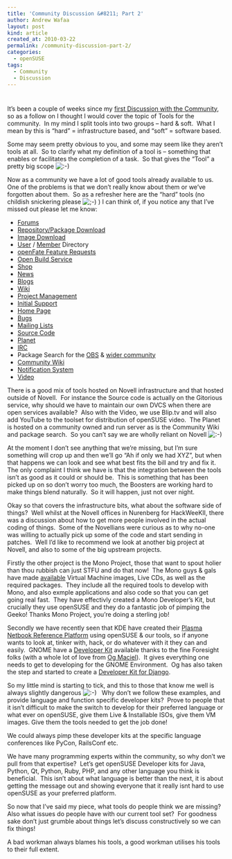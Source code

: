 ```yaml
---
title: 'Community Discussion &#8211; Part 2'
author: Andrew Wafaa
layout: post
kind: article
created_at: 2010-03-22
permalink: /community-discussion-part-2/
categories:
  - openSUSE
tags:
  - Community
  - Discussion
---
```

# 

It’s been a couple of weeks since my [first Discussion with the Community][1], so as a follow on I thought I would cover the topic of Tools for the community.  In my mind I split tools into two groups – hard & soft.  What I mean by this is “hard” = infrastructure based, and “soft” = software based.

 [1]: http://www.wafaa.eu/entry/community-discussion---part1-1-19.html "Community Discussion - Part 1"

Some may seem pretty obvious to you, and some may seem like they aren’t tools at all.  So to clarify what my definition of a tool is – something that enables or facilitates the completion of a task.  So that gives the “Tool” a pretty big scope ![:-)][2] 

 [2]: http://andrew.wafaa.eu/blog/wp-includes/images/smilies/icon_smile.gif

Now as a community we have a lot of good tools already available to us.  One of the problems is that we don’t really know about them or we’ve forgotten about them.  So as a refresher here are the “hard” tools (no childish snickering please ![;-)][3] ) I can think of, if you notice any that I’ve missed out please let me know:

 [3]: http://andrew.wafaa.eu/blog/wp-includes/images/smilies/icon_wink.gif

*   [Forums][4]
*   [Repository/Package Download][5]
*   [Image Download][6]
*   [User][7] / [Member][8] Directory
*   [openFate Feature Requests][9]
*   [Open Build Service][10]
*   [Shop][11]
*   [News][12]
*   [Blogs][13]
*   [Wiki][14]
*   [Project Management][15]
*   [Initial Support][16]
*   [Home Page][17]
*   [Bugs][18]
*   [Mailing Lists][19]
*   [Source Code][20]
*   [Planet][21]
*   [IRC][22]
*   Package Search for the [OBS][23] & [wider community][24]
*   [Community Wiki][25]
*   [Notification System][26]
*   [Video][27]

 [4]: http://forums.opensuse.org/ "openSUSE Forums - A wealth of knowledge and support"
 [5]: http://download.opensuse.org/ "The root of all openSUSE downloads"
 [6]: http://software.opensuse.org/ "Get the latest and greatest openSUSE ISO"
 [7]: http://connect.opensuse.org/ "The new User directory - a work in progress"
 [8]: http://users.opensuse.org/ "The old user/member directory"
 [9]: http://features.opensuse.org/ "The best way to log a request for the project"
 [10]: http://build.opensuse.org/ "Build packages for an application on a multitude of distros"
 [11]: http://shop.opensuse.org/ "Get your Geeko merchandise from here"
 [12]: http://news.opensuse.org/ "The openSUSE news stand"
 [13]: http://lizards.opensuse.org/ "openSUSE Members blog service"
 [14]: http://en.opensuse.org/ "The main resource for openSUSE - many localisations exist too"
 [15]: http://retro.opensuse.org/ "The newest tool to the pack - get your team/project organised"
 [16]: http://help.opensuse.org/ "The launch page for support queries"
 [17]: http://www.opensuse.org/ "The first thing many people see when it comes to openSUSE"
 [18]: http://bugzilla.novell.com/ "File those issues youhave here"
 [19]: http://lists.opensuse.org/ "A great way to communicate with the community and get support from them"
 [20]: http://gitorious.org/opensuse "Most of the source is held here"
 [21]: http://planet.opensuse.org/ "An aggregate of blogs for people involved with openSUSE"
 [22]: http://en.opensuse.org/Communicate/IRC "The best way to interact in real time with the community if you can't be face to face"
 [23]: http://software.opensuse.org/search "Find that package you want in the OBS"
 [24]: http://packages.opensuse-community.org/ "Find that package you want in any of the acknowledged repos"
 [25]: http://www.opensuse-community.org/ "Get information on things can't be hosted on Novell infrastructure - codecs etc"
 [26]: http://hermes.opensuse.org/ "Get notified on your packages or feature requests"
 [27]: http://opensuse.blip.tv/ "See presentations etc from the openSUSE community"

There is a good mix of tools hosted on Novell infrastructure and that hosted outside of Novell.  For instance the Source code is actually on the Gitorious service, why should we have to maintain our own DVCS when there are open services available?  Also with the Video, we use Blip.tv and will also add YouTube to the toolset for distribution of openSUSE video.  The Planet is hosted on a community owned and run server as is the Community Wiki and package search.  So you can’t say we are wholly reliant on Novell ![:-)][2] 

At the moment I don’t see anything that we’re missing, but I’m sure something will crop up and then we’ll go “Ah if only we had XYZ”, but when that happens we can look and see what best fits the bill and try and fix it.  The only complaint I think we have is that the integration between the tools isn’t as good as it could or should be.  This is something that has been picked up on so don’t worry too much, the Boosters are working hard to make things blend naturally.  So it will happen, just not over night.

Okay so that covers the infrastructure bits, what about the software side of things?  Well whilst at the Novell offices in Nurenberg for HackWeeKII, there was a discussion about how to get more people involved in the actual coding of things.  Some of the Novellians were curious as to why no-one was willing to actually pick up some of the code and start sending in patches.  Well I’d like to recommend we look at another big project at Novell, and also to some of the big upstream projects.

Firstly the other project is the Mono Project, those that want to spout holier than thou rubbish can just STFU and do that now!  The Mono guys & gals have made [available][28] Virtual Machine images, Live CDs, as well as the required packages.  They include all the required tools to develop with Mono, and also exmple applications and also code so that you can get going real fast.  They have effectivly created a Mono Developer’s Kit, but crucially they use openSUSE and they do a fantastic job of pimping the Geeko! Thanks Mono Project, you’re doing a sterling job!

 [28]: http://http//www.go-mono.com/mono-downloads/download.html "Get the latest Mono goodness"

Secondly we have recently seen that KDE have created their [Plasma Netbook Reference Platform][29] using openSUSE & our tools, so if anyone wants to look at, tinker with, hack, or do whatever with it they can and easily.  GNOME have a [Developer Kit][30] available thanks to the fine Foresight folks (with a whole lot of love from [Og Maciel][31]).  It gives everything one needs to get to developing for the GNOME Environment.  Og has also taken the step and started to create a [Developer Kit for Django][32].

 [29]: http://aseigo.blogspot.com/2010/03/plasma-netbook-reference-platform_15.html "Aaron Siego announcing the Plasma Netbook Reference Platform"
 [30]: http://live.gnome.org/GnomeDeveloperKit "The GNOME Developer Kit"
 [31]: http://www.ogmaciel.com/ "THE Foresight & rPath man"
 [32]: http://www.ogmaciel.com/?p=828 "Og's Django Developer Kit"

So my little mind is starting to tick, and this to those that know me well is always slightly dangerous ![:-)][2]   Why don’t we follow these examples, and provide language and function specific developer kits?  Prove to people that it isn’t difficult to make the switch to develop for their preferred language or what ever on openSUSE, give them Live & Installable ISOs, give them VM images. Give them the tools needed to get the job done!

We could always pimp these developer kits at the specific language conferences like PyCon, RailsConf etc.

We have many programming experts within the community, so why don’t we pull from that expertise?  Let’s get openSUSE Developer kits for Java, Python, Qt, Python, Ruby, PHP, and any other language you think is beneficial.  This isn’t about what language is better than the next, it is about getting the message out and showing everyone that it really isnt hard to use openSUSE as your preferred platform.

So now that I’ve said my piece, what tools do people think we are missing?  Also what issues do people have with our current tool set?  For goodness sake don’t just grumble about things let’s discuss constructively so we can fix things!

A bad workman always blames his tools, a good workman utilises his tools to their full extent.
